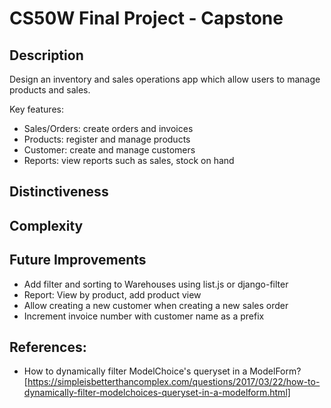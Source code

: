 # CS50W Final Project - Capstone

## Description
Design an inventory and sales operations app which allow users to manage products and sales.

Key features:
- Sales/Orders: create orders and invoices
- Products: register and manage products
- Customer: create and manage customers
- Reports: view reports such as sales, stock on hand

## Distinctiveness


## Complexity


## Future Improvements
- Add filter and sorting to Warehouses using list.js or django-filter
- Report: View by product, add product view
- Allow creating a new customer when creating a new sales order
- Increment invoice number with customer name as a prefix


## References:
- How to dynamically filter ModelChoice's queryset in a ModelForm? [https://simpleisbetterthancomplex.com/questions/2017/03/22/how-to-dynamically-filter-modelchoices-queryset-in-a-modelform.html]

